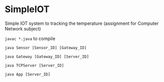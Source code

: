 # SimpleIOT
Simple IOT system to tracking the temperature (assignment for Computer Network subject)

```javac *.java``` to compile

```java Sensor [Sensor_ID] [Gateway_ID]```

```java Gateway [Gateway_ID] [Server_ID]```

```java TCPServer [Server_ID]```

```java App [Server_ID]```
